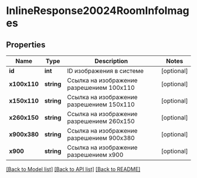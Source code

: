 # InlineResponse20024RoomInfoImages

## Properties
Name | Type | Description | Notes
------------ | ------------- | ------------- | -------------
**id** | **int** | ID изображения в системе | [optional] 
**x100x110** | **string** | Ссылка на изображение разрешением 100х110 | [optional] 
**x150x110** | **string** | Ссылка на изображение разрешением 150x110 | [optional] 
**x260x150** | **string** | Ссылка на изображение разрешением 260x150 | [optional] 
**x900x380** | **string** | Ссылка на изображение разрешением 900x380 | [optional] 
**x900** | **string** | Ссылка на изображение разрешением х900 | [optional] 

[[Back to Model list]](../../README.md#documentation-for-models) [[Back to API list]](../../README.md#documentation-for-api-endpoints) [[Back to README]](../../README.md)

